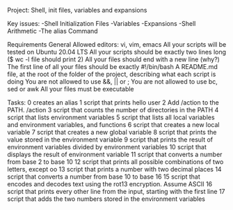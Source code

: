 Project: Shell, init files, variables and expansions

Key issues:
-Shell Initialization Files
-Variables
-Expansions
-Shell Arithmetic
-The alias Command

Requirements
General
Allowed editors: vi, vim, emacs
All your scripts will be tested on Ubuntu 20.04 LTS
All your scripts should be exactly two lines long ($ wc -l file should print 2)
All your files should end with a new line (why?)
The first line of all your files should be exactly #!/bin/bash
A README.md file, at the root of the folder of the project, describing what each script is doing
You are not allowed to use &&, || or ;
You are not allowed to use bc, sed or awk
All your files must be executable

Tasks:
0 creates an alias
1 script that prints hello user
2 Add /action to the PATH. /action
3 script that counts the number of directories in the PATH
4 script that lists environment variables
5 script that lists all local variables and environment variables, and functions
6 script that creates a new local variable
7 script that creates a new global variable
8 script that prints the value stored in the environment variable
9 script that prints the result of environment variables divided by environment variables
10 script that displays the result of environment variable
11 script that converts a number from base 2 to base 10
12 script that prints all possible combinations of two letters, except oo
13 script that prints a number with two decimal places
14 script that converts a number from base 10 to base 16
15 script that encodes and decodes text using the rot13 encryption. Assume ASCII
16 script that prints every other line from the input, starting with the first line
17 script that adds the two numbers stored in the environment variables